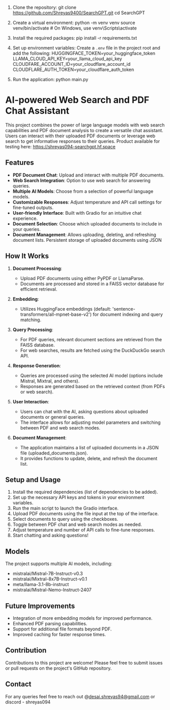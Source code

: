 1. Clone the repository: git clone https://github.com/Shreyas9400/SearchGPT.git
cd SearchGPT

2. Create a virtual environment: python -m venv venv
source venv/bin/activate  # On Windows, use venv\Scripts\activate

3. Install the required packages: pip install -r requirements.txt

4. Set up environment variables:
Create a `.env` file in the project root and add the following:
HUGGINGFACE_TOKEN=your_huggingface_token
LLAMA_CLOUD_API_KEY=your_llama_cloud_api_key
CLOUDFARE_ACCOUNT_ID=your_cloudflare_account_id
CLOUDFLARE_AUTH_TOKEN=your_cloudflare_auth_token

5. Run the application: python main.py


# AI-powered Web Search and PDF Chat Assistant

This project combines the power of large language models with web search capabilities and PDF document analysis to create a versatile chat assistant. Users can interact with their uploaded PDF documents or leverage web search to get informative responses to their queries. Product available for testing here: https://shreyas094-searchgpt.hf.space

## Features

* **PDF Document Chat**: Upload and interact with multiple PDF documents.
* **Web Search Integration**: Option to use web search for answering queries.
* **Multiple AI Models**: Choose from a selection of powerful language models.
* **Customizable Responses**: Adjust temperature and API call settings for fine-tuned outputs.
* **User-friendly Interface**: Built with Gradio for an intuitive chat experience.
* **Document Selection**: Choose which uploaded documents to include in your queries.
* **Document Management**: Allows uploading, deleting, and refreshing document lists. Persistent storage of uploaded documents using JSON

## How It Works

1. **Document Processing**:
   - Upload PDF documents using either PyPDF or LlamaParse.
   - Documents are processed and stored in a FAISS vector database for efficient retrieval.

2. **Embedding**:
   - Utilizes HuggingFace embeddings (default: 'sentence-transformers/all-mpnet-base-v2') for document indexing and query matching.

3. **Query Processing**:
   - For PDF queries, relevant document sections are retrieved from the FAISS database.
   - For web searches, results are fetched using the DuckDuckGo search API.

4. **Response Generation**:
   - Queries are processed using the selected AI model (options include Mistral, Mixtral, and others).
   - Responses are generated based on the retrieved context (from PDFs or web search).

5. **User Interaction**:
   - Users can chat with the AI, asking questions about uploaded documents or general queries.
   - The interface allows for adjusting model parameters and switching between PDF and web search modes.

6. **Document Management**:
   - The application maintains a list of uploaded documents in a JSON file (uploaded_documents.json).
   - It provides functions to update, delete, and refresh the document list. 

## Setup and Usage

1. Install the required dependencies (list of dependencies to be added).
2. Set up the necessary API keys and tokens in your environment variables.
3. Run the main script to launch the Gradio interface.
4. Upload PDF documents using the file input at the top of the interface.
5. Select documents to query using the checkboxes.
6. Toggle between PDF chat and web search modes as needed.
7. Adjust temperature and number of API calls to fine-tune responses.
8. Start chatting and asking questions!

## Models

The project supports multiple AI models, including:
* mistralai/Mistral-7B-Instruct-v0.3
* mistralai/Mixtral-8x7B-Instruct-v0.1
* meta/llama-3.1-8b-instruct
* mistralai/Mistral-Nemo-Instruct-2407

## Future Improvements

* Integration of more embedding models for improved performance.
* Enhanced PDF parsing capabilities.
* Support for additional file formats beyond PDF.
* Improved caching for faster response times.

## Contribution

Contributions to this project are welcome! Please feel free to submit issues or pull requests on the project's GitHub repository.

## Contact

For any queries feel free to reach out @desai.shreyas94@gmail.com or discord - shreyas094



